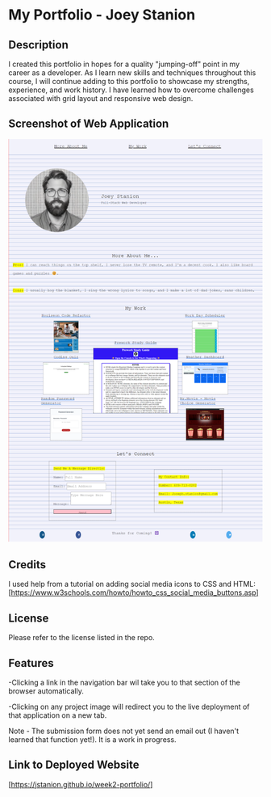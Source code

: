 # My Portfolio - Joey Stanion

## Description

I created this portfolio in hopes for a quality "jumping-off" point in my career as a developer. As I learn new skills and techniques throughout this course, I will continue adding to this portfolio to showcase my strengths, experience, and work history. I have learned how to overcome challenges associated with grid layout and responsive web design.

## Screenshot of Web Application

![Screenshot of web browser showing a profile image, name and job title, a bigraphy and projects section, contact info, and icons linking social media accounts.](assets/images/my-portfolio.png)

## Credits

I used help from a tutorial on adding social media icons to CSS and HTML:
[https://www.w3schools.com/howto/howto_css_social_media_buttons.asp]

## License

Please refer to the license listed in the repo.

## Features

-Clicking a link in the navigation bar wil take you to that section of the browser automatically.

-Clicking on any project image will redirect you to the live deployment of that application on a new tab.

Note - The submission form does not yet send an email out (I haven't learned that function yet!). It is a work in progress.

## Link to Deployed Website

[https://jstanion.github.io/week2-portfolio/]
